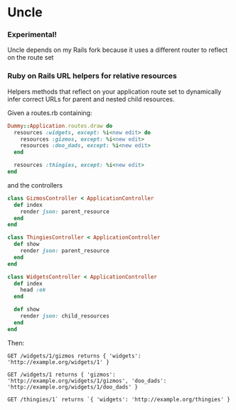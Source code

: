 # Uncle

### Experimental!

Uncle depends on my Rails fork because it uses a different router to reflect on the route set

### Ruby on Rails URL helpers for relative resources

Helpers methods that reflect on your application route set to dynamically infer
correct URLs for parent and nested child resources.

Given a routes.rb containing: 

```ruby
Dummy::Application.routes.draw do
  resources :widgets, except: %i<new edit> do
    resources :gizmos, except: %i<new edit>
    resources :doo_dads, except: %i<new edit>
  end

  resources :thingies, except: %i<new edit>
end
```

and the controllers

```ruby
class GizmosController < ApplicationController
  def index
    render json: parent_resource
  end
end
```

```ruby
class ThingiesController < ApplicationController
  def show
    render json: parent_resource
  end
end

```

```ruby
class WidgetsController < ApplicationController
  def index
    head :ok
  end

  def show
    render json: child_resources
  end
end
```

Then:

```
GET /widgets/1/gizmos returns { 'widgets': 'http://example.org/widgets/1' }

GET /widgets/1 returns { 'gizmos': 'http://example.org/widgets/1/gizmos', 'doo_dads': 'http://example.org/widgets/1/doo_dads' }

GET /thingies/1` returns `{ 'widgets': 'http://example.org/thingies' }
```
